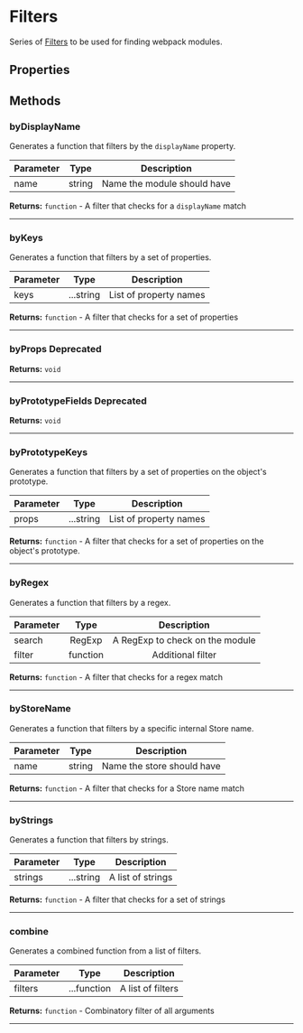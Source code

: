 # Filters

Series of [Filters](./filters) to be used for finding webpack modules.

## Properties



## Methods

### byDisplayName
Generates a function that filters by the `displayName` property.

| Parameter |  Type  |       Description      |
|:----------|:------:|:----------------------:|
name|string|Name the module should have

**Returns:** `function` - A filter that checks for a `displayName` match
___

### byKeys
Generates a function that filters by a set of properties.

| Parameter |  Type  |       Description      |
|:----------|:------:|:----------------------:|
keys|...string|List of property names

**Returns:** `function` - A filter that checks for a set of properties
___

### byProps <span class="deprecated">Deprecated</span>



**Returns:** `void`
___

### byPrototypeFields <span class="deprecated">Deprecated</span>



**Returns:** `void`
___

### byPrototypeKeys
Generates a function that filters by a set of properties on the object's prototype.

| Parameter |  Type  |       Description      |
|:----------|:------:|:----------------------:|
props|...string|List of property names

**Returns:** `function` - A filter that checks for a set of properties on the object's prototype.
___

### byRegex
Generates a function that filters by a regex.

| Parameter |  Type  |       Description      |
|:----------|:------:|:----------------------:|
search|RegExp|A RegExp to check on the module
filter|function|Additional filter

**Returns:** `function` - A filter that checks for a regex match
___

### byStoreName
Generates a function that filters by a specific internal Store name.

| Parameter |  Type  |       Description      |
|:----------|:------:|:----------------------:|
name|string|Name the store should have

**Returns:** `function` - A filter that checks for a Store name match
___

### byStrings
Generates a function that filters by strings.

| Parameter |  Type  |       Description      |
|:----------|:------:|:----------------------:|
strings|...string|A list of strings

**Returns:** `function` - A filter that checks for a set of strings
___

### combine
Generates a combined function from a list of filters.

| Parameter |  Type  |       Description      |
|:----------|:------:|:----------------------:|
filters|...function|A list of filters

**Returns:** `function` - Combinatory filter of all arguments
___
